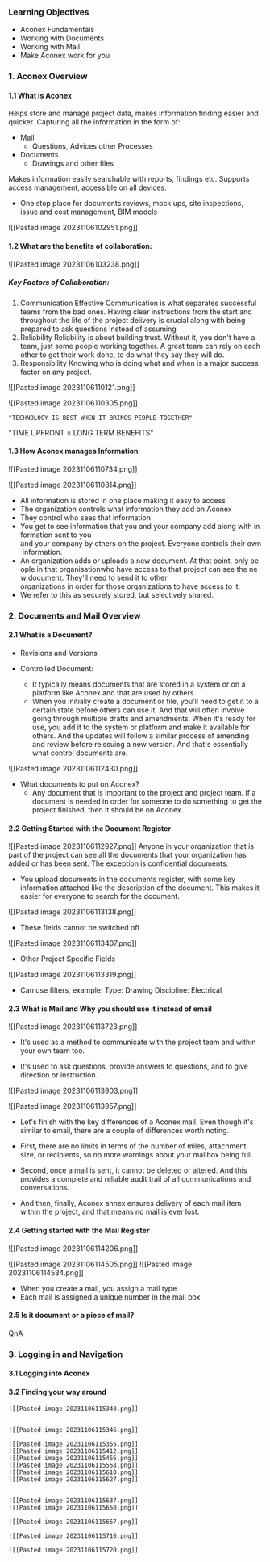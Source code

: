 
### Learning Objectives

- Aconex Fundamentals
- Working with Documents
- Working with Mail
- Make Aconex work for you

### 1. Aconex Overview
#### 1.1 What is Aconex

Helps store and manage project data, makes information finding easier and quicker. 
Capturing all the information in the form of:
- Mail
	- Questions, Advices other Processes
- Documents
	- Drawings and other files 

Makes information easily searchable with reports, findings etc.
Supports access management, accessible on all devices.

- One stop place for documents reviews, mock ups, site inspections, issue and cost management, BIM models

![[Pasted image 20231106102951.png]]

#### 1.2 What are the benefits of collaboration:

![[Pasted image 20231106103238.png]]

##### Key Factors of Collaboration:

1. Communication
		Effective Communication is what separates successful teams from the bad ones. Having clear instructions from the start and throughout the life of the project delivery is crucial along with being prepared to ask questions instead of assuming
2. Reliability
	  Reliability is about building trust. Without it, you don't have a team, just some people working together. A great team can rely on each other to get their work done, to do what they say they will do. 
3. Responsibility
	  Knowing who is doing what and when is a major success factor on any project. 

![[Pasted image 20231106110121.png]]
	
![[Pasted image 20231106110305.png]]

	"TECHNOLOGY IS BEST WHEN IT BRINGS PEOPLE TOGETHER"

"TIME UPFRONT = LONG TERM BENEFITS"

#### 1.3 How Aconex manages Information

![[Pasted image 20231106110734.png]]

![[Pasted image 20231106110814.png]]

- All information is stored in one place making it easy to access
- The organization controls what information they add on Aconex
- They control who sees that information
- You get to see information that you and your company add along with information sent to you 
   and your company by others on the project. Everyone controls their own information.  
- An organization adds or uploads a new document. At that point, only people in that organisationwho have access to that project can see the new document. They'll need to send it to other  organizations in order for those organizations to have access to it. 
- We refer to this as securely stored, but selectively shared.

### 2. Documents and Mail Overview

#### 2.1 What is a Document?

- Revisions and Versions
	
- Controlled Document:
	- It typically means documents that are stored in a system or on a platform like Aconex and that are used by others.
	- When you initially create a document or file, you'll need to get it to a certain state before others can use it. And that will often involve going through multiple drafts and amendments. When it's ready for use, you add it to the system or platform and make it available for others. And the updates will follow a similar process of amending and review before reissuing a new version. And that's essentially what control documents are. 

![[Pasted image 20231106112430.png]]

- What documents to put on Aconex?
	- Any document that is important to the project and project team. If a document is needed in order for someone to do something to get the project finished, then it should be on Aconex.

#### 2.2 Getting Started with the Document Register

![[Pasted image 20231106112927.png]]
Anyone in your organization that is part of the project can see all the documents that your organization has added or has been sent. The exception is confidential documents.

- You upload documents in the documents register, with some key information attached like the description of the document. This makes it easier for everyone to search for the document.

![[Pasted image 20231106113138.png]]

- These fields cannot be switched off

![[Pasted image 20231106113407.png]]

- Other Project Specific Fields

![[Pasted image 20231106113319.png]]

- Can use filters, example: Type: Drawing     Discipline: Electrical 

#### 2.3 What is Mail and Why you should use it instead of email

![[Pasted image 20231106113723.png]]

- It's used as a method to communicate with the project team and within your own team too. 

- It's used to ask questions, provide answers to questions, and to give direction or instruction.

![[Pasted image 20231106113903.png]]

![[Pasted image 20231106113957.png]]

- Let's finish with the key differences of a Aconex mail. Even though it's similar to email, there are a couple of differences worth noting. 

- First, there are no limits in terms of the number of miles, attachment size, or recipients, so no more warnings about your mailbox being full.

- Second, once a mail is sent, it cannot be deleted or altered. And this provides a complete and reliable audit trail of all communications and conversations. 

- And then, finally, Aconex annex ensures delivery of each mail item within the project, and that means no mail is ever lost.

#### 2.4 Getting started with the Mail Register

![[Pasted image 20231106114206.png]]

![[Pasted image 20231106114505.png]]
![[Pasted image 20231106114534.png]]

- When you create a mail, you assign a mail type
- Each mail is assigned a unique number in the mail box


#### 2.5 Is it document or a piece of mail?

QnA


### 3. Logging in and Navigation

#### 3.1 Logging into Aconex

#### 3.2 Finding your way around
	
	![[Pasted image 20231106115340.png]]
	
	
	![[Pasted image 20231106115346.png]]
	
	![[Pasted image 20231106115355.png]]
	![[Pasted image 20231106115412.png]]
	![[Pasted image 20231106115456.png]]
	![[Pasted image 20231106115558.png]]
	![[Pasted image 20231106115610.png]]
	![[Pasted image 20231106115627.png]]
	
	
	![[Pasted image 20231106115637.png]]
	![[Pasted image 20231106115650.png]]
	
	![[Pasted image 20231106115657.png]]
	
	![[Pasted image 20231106115710.png]]
	
	![[Pasted image 20231106115720.png]]
	

